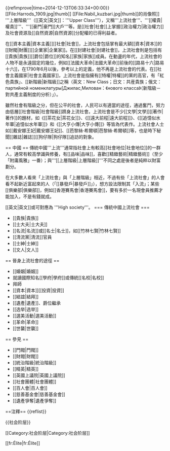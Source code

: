 {{refimprove|time=2014-12-13T06:33:34+00:00}}
[[File:Harrods_1909.jpg|thumb]]
[[File:Nabil_kuzbari.jpg|thumb]]的肖像照]]
'''上層階級'''（[[英文|英文]]：'''Upper Class'''），又稱'''上流社會'''、'''[[權貴|權貴]]'''、'''[[豪門|豪門]]大戶'''等。是[[社會|社會]]上掌握[[政治權力|政治權力]]及社會資源及[[自然資源|自然資源]]分配權的已得利益者。

在[[資本主義|資本主義]][[社會|社會]]，上流社會包括掌有最大額[[資本|資本]]的[[財閥|財團]][[企業家|企業家]]。在[[封建社會|封建社會]]，上流社會則是包括有[[貴族|貴族]][[爵位|爵位]]的知名[[家族|家族]]成員。在動盪的年代，上流社會的人物不是永遠固定的幾位，例如[[法國大革命|法國大革命]]前後的[[路易十六|路易十六]]，在1790年6月以後，參考以上的定義，他不再是上流社會的代表。在[[社會主義國家|社會主義國家]]，上流社會是指擁有[[特權|特權]]的黨的高官，有「紅色貴族」、[[新階級|新階級]]之稱（英文：New Class；日文：共産貴族；俄文：партийной номенклатуры<ref>[Джилас,Милован：《нового класса》（新階級－對共產主義制度的分析）</ref>」）。

雖然社會有階級之分，但在公平的社會，人民可以有適當的途徑，通過奮鬥，努力由低層[[社會階級|社會階級]]躋身上流社會。上流社會是不少[[文學|文學]][[著作|著作]]的題材，如《[[茶花女|茶花女]]》、《[[遠大前程|遠大前程]]》、《[[追憶似水年華|追憶似水年華]]》和《[[大亨小傳|大亨小傳]]》等皆為代表作。上流社會人士如[[戴安娜王妃|戴安娜王妃]]、[[芭黎絲·希爾頓|芭黎絲·希爾頓]]等，也是時下秘聞[[雜誌|雜誌]][[狗仔隊|狗仔隊]]追訪的對象。

== 中國 ==
傳統中國'''上流'''通常指社會上有較高[[社會地位|社會地位]]的一群人，通常有較高學識與修養，有[[品味|品味]]，喜歡[[精緻藝術|精緻藝術]]（至少「附庸風雅」一番）；與'''[[上層階級|上層階級]]'''不同之處是後者是純粹以財富劃分。

在大多數人看來「上流社會」與「上層階級」相近，不過有些「上流社會」的人會看不起新近富起來的人（「[[暴發戶|暴發戶]]」），想方設法限制其「入流」；某些[[俱樂部|俱樂部]]，例如[[香港賽馬會|香港賽馬會]]，要有多於一名現會員推薦才能加入，不是有錢就成。

[[英文|英文]]或可對應為 '''High society'''。
=== 傳統中國上流社會 ===
* [[貴族|貴族]]
* [[士大夫|士大夫]]
* [[名流|名流]]或[[名士|名士]]，如[[竹林七賢|竹林七賢]]
* [[清流黨|清流]]官員
* [[士紳|士紳]]
* [[文人|文人]]

== 晉身上流社會的途徑 ==
* [[婚姻|婚姻]]
* 就讀國際知名[[學府|學府]]或傳統[[名校|名校]]
* 拜師
* [[資本|資本]][[投資|投資]]
* [[結誼|結拜]]
* [[遺產|遺產]]、爵位繼承
* [[选举|选举]]
* [[選美活動|選美活動]]
* [[革命|革命]]
* [[世襲|世襲]]

== 參見 ==
* [[門閥|門閥]]
* [[財閥|財閥]]
* [[統治階級|統治階級]]
* [[精英|精英]]
* [[英國上議院|英國上議院]]
* [[社會團體|社會團體]]
* [[百人會|百人會]]
* [[慈善基金會|慈善基金會]]
* [[遺產爭奪|遺產爭奪]]

==注釋==
{{reflist}}

{{社会阶层}}

[[Category:社会阶层|Category:社会阶层]]



[[fr:Élite|fr:Élite]]